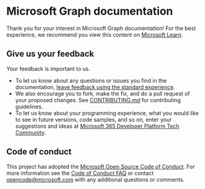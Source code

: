 # Microsoft Graph documentation

Thank you for your interest in Microsoft Graph documentation! For the best experience, we recommend you view this content on [Microsoft Learn](https://learn.microsoft.com/graph).

## Give us your feedback

Your feedback is important to us.

- To let us know about any questions or issues you find in the documentation, [leave feedback using the standard experience](https://learn.microsoft.com/contribute/content/provide-feedback#use-the-standard-experience).
- We also encourage you to fork, make the fix, and do a pull request of your proposed changes. See [CONTRIBUTING.md](CONTRIBUTING.md) for contributing guidelines.
- To let us know about your programming experience, what you would like to see in future versions, code samples, and so on, enter your suggestions and ideas at [Microsoft 365 Developer Platform Tech Community](https://techcommunity.microsoft.com/t5/microsoft-365-developer-platform/idb-p/Microsoft365DeveloperPlatform/label-name/Microsoft%20Graph).

## Code of conduct

This project has adopted the [Microsoft Open Source Code of Conduct](https://opensource.microsoft.com/codeofconduct/). For more information see the [Code of Conduct FAQ](https://opensource.microsoft.com/codeofconduct/faq/) or contact [opencode@microsoft.com](mailto:opencode@microsoft.com) with any additional questions or comments.
